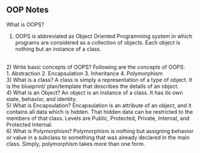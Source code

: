 

## OOP Notes
What is OOPS?<br>
1) OOPS is abbreviated as Object Oriented Programming system in which programs are considered as a collection of objects. Each object is nothing but an instance of a class. 
<br>
2) Write basic concepts of OOPS? Following are the concepts of OOPS:
<br>
1. Abstraction 
2. Encapsulation 
3. Inheritance 
4. Polymorphism 

<br>
3) What is a class? A class is simply a representation of a type of object. It is the blueprint/ plan/template that describes the details of an object. 
<br>
4) What is an Object? An object is an instance of a class. It has its own state, behavior, and identity. 
<br>
5) What is Encapsulation? Encapsulation is an attribute of an object, and it contains all data which is hidden. That hidden data can be restricted to the members of that class. Levels are Public, Protected, Private, Internal, and Protected Internal. 
<br>
6) What is Polymorphism? Polymorphism is nothing but assigning behavior or value in a subclass to something that was already declared in the main class. Simply, polymorphism takes more than one form. 